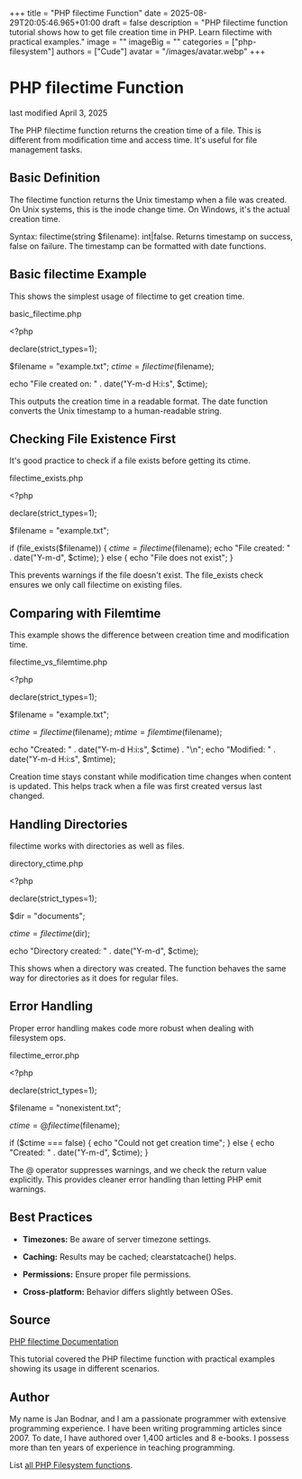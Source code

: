 +++
title = "PHP filectime Function"
date = 2025-08-29T20:05:46.965+01:00
draft = false
description = "PHP filectime function tutorial shows how to get file creation time in PHP. Learn filectime with practical examples."
image = ""
imageBig = ""
categories = ["php-filesystem"]
authors = ["Cude"]
avatar = "/images/avatar.webp"
+++

# PHP filectime Function

last modified April 3, 2025

The PHP filectime function returns the creation time of a file.
This is different from modification time and access time. It's useful for
file management tasks.

## Basic Definition

The filectime function returns the Unix timestamp when a file was
created. On Unix systems, this is the inode change time. On Windows, it's the
actual creation time.

Syntax: filectime(string $filename): int|false. Returns timestamp
on success, false on failure. The timestamp can be formatted with date functions.

## Basic filectime Example

This shows the simplest usage of filectime to get creation time.

basic_filectime.php
  

&lt;?php

declare(strict_types=1);

$filename = "example.txt";
$ctime = filectime($filename);

echo "File created on: " . date("Y-m-d H:i:s", $ctime);

This outputs the creation time in a readable format. The date
function converts the Unix timestamp to a human-readable string.

## Checking File Existence First

It's good practice to check if a file exists before getting its ctime.

filectime_exists.php
  

&lt;?php

declare(strict_types=1);

$filename = "example.txt";

if (file_exists($filename)) {
    $ctime = filectime($filename);
    echo "File created: " . date("Y-m-d", $ctime);
} else {
    echo "File does not exist";
}

This prevents warnings if the file doesn't exist. The file_exists
check ensures we only call filectime on existing files.

## Comparing with Filemtime

This example shows the difference between creation time and modification time.

filectime_vs_filemtime.php
  

&lt;?php

declare(strict_types=1);

$filename = "example.txt";

$ctime = filectime($filename);
$mtime = filemtime($filename);

echo "Created: " . date("Y-m-d H:i:s", $ctime) . "\n";
echo "Modified: " . date("Y-m-d H:i:s", $mtime);

Creation time stays constant while modification time changes when content is
updated. This helps track when a file was first created versus last changed.

## Handling Directories

filectime works with directories as well as files.

directory_ctime.php
  

&lt;?php

declare(strict_types=1);

$dir = "documents";

$ctime = filectime($dir);

echo "Directory created: " . date("Y-m-d", $ctime);

This shows when a directory was created. The function behaves the same way for
directories as it does for regular files.

## Error Handling

Proper error handling makes code more robust when dealing with filesystem ops.

filectime_error.php
  

&lt;?php

declare(strict_types=1);

$filename = "nonexistent.txt";

$ctime = @filectime($filename);

if ($ctime === false) {
    echo "Could not get creation time";
} else {
    echo "Created: " . date("Y-m-d", $ctime);
}

The @ operator suppresses warnings, and we check the return value explicitly.
This provides cleaner error handling than letting PHP emit warnings.

## Best Practices

- **Timezones:** Be aware of server timezone settings.

- **Caching:** Results may be cached; clearstatcache() helps.

- **Permissions:** Ensure proper file permissions.

- **Cross-platform:** Behavior differs slightly between OSes.

## Source

[PHP filectime Documentation](https://www.php.net/manual/en/function.filectime.php)

This tutorial covered the PHP filectime function with practical
examples showing its usage in different scenarios.

## Author

My name is Jan Bodnar, and I am a passionate programmer with extensive
programming experience. I have been writing programming articles since 2007.
To date, I have authored over 1,400 articles and 8 e-books. I possess more
than ten years of experience in teaching programming.

List [all PHP Filesystem functions](/php/#php-fs).